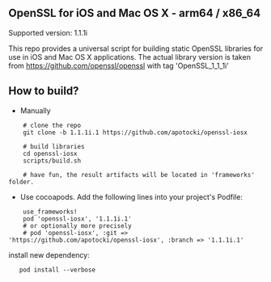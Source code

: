 ## OpenSSL for iOS and Mac OS X - arm64 / x86_64

Supported version: 1.1.1i

This repo provides a universal script for building static OpenSSL libraries for use in iOS and Mac OS X applications.
The actual library version is taken from https://github.com/openssl/openssl with tag 'OpenSSL_1_1_1i'

## How to build?
 - Manually
```
    # clone the repo
    git clone -b 1.1.1i.1 https://github.com/apotocki/openssl-iosx
    
    # build libraries
    cd openssl-iosx
    scripts/build.sh

    # have fun, the result artifacts will be located in 'frameworks' folder.
```    
 - Use cocoapods. Add the following lines into your project's Podfile:
```
    use_frameworks!
    pod 'openssl-iosx', '1.1.1i.1' 
    # or optionally more precisely
    # pod 'openssl-iosx', :git => 'https://github.com/apotocki/openssl-iosx', :branch => '1.1.1i.1'
```    
install new dependency:
```
   pod install --verbose
```    
